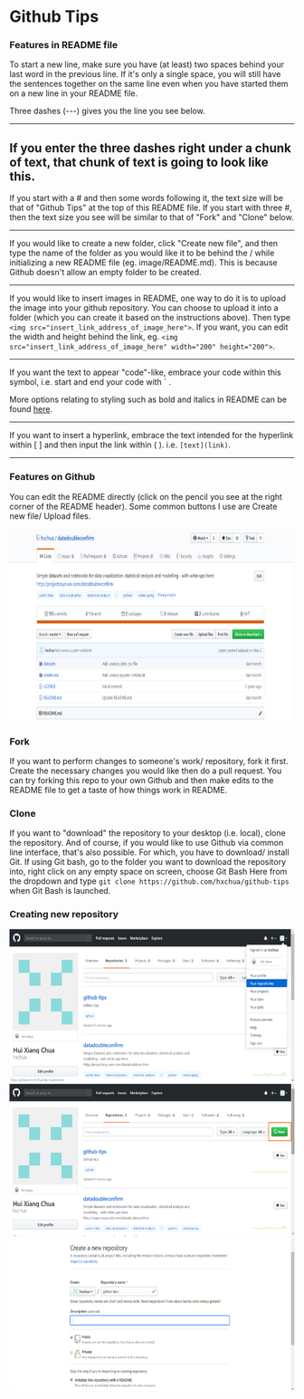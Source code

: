 # Github Tips


### Features in README file  

To start a new line, make sure you have (at least) two spaces behind your last word in the previous line. If it's only a single space, you will still have the sentences together on the same line even when you have started them on a new line in your README file.   

Three dashes (---) gives you the line you see below. 

--- 

If you enter the three dashes right under a chunk of text, that chunk of text is going to look like this. 
---


If you start with a # and then some words following it, the text size will be that of "Github Tips" at the top of this README file. If you start with three #, then the text size you see will be similar to that of "Fork" and "Clone" below.  

---

If you would like to create a new folder, click "Create new file", and then type the name of the folder as you would like it to be behind the / while initializing a new README file (eg. image/README.md). This is because Github doesn't allow an empty folder to be created.   

---

If you would like to insert images in README, one way to do it is to upload the image into your github repository. You can choose to upload it into a folder (which you can create it based on the instructions above). Then type `<img src="insert_link_address_of_image_here">`. If you want, you can edit the width and height behind the link, eg. `<img src="insert_link_address_of_image_here" width="200" height="200">`.   

---

If you want the text to appear "code"-like, embrace your code within this symbol, i.e. start and end your code with  ` .   

More options relating to styling such as bold and italics in README can be found [here](https://help.github.com/en/github/writing-on-github/basic-writing-and-formatting-syntax).  

---

If you want to insert a hyperlink, embrace the text intended for the hyperlink within [ ] and then input the link within ( ). i.e. `[text](link)`.  

---
### Features on Github  

You can edit the README directly (click on the pencil you see at the right corner of the README header). Some common buttons I use are Create new file/ Upload files.  

<img src="https://github.com/hxchua/github-tips/blob/master/images/githubtips2.png?raw=true" width="800" height="340">  

### Fork
If you want to perform changes to someone's work/ repository, fork it first. Create the necessary changes you would like then do a pull request. You can try forking this repo to your own Github and then make edits to the README file to get a taste of how things work in README.   

### Clone  
If you want to "download" the repository to your desktop (i.e. local), clone the repository. And of course, if you would like to use Github via common line interface, that's also possible. For which, you have to download/ install Git. If using Git bash, go to the folder you want to download the repository into, right click on any empty space on screen, choose Git Bash Here from the dropdown and type `git clone https://github.com/hxchua/github-tips` when Git Bash is launched.  

### Creating new repository  
<img src="https://github.com/hxchua/github-tips/blob/master/images/githubtips3.png?raw=true" width="600" height="270">
<img src="https://github.com/hxchua/github-tips/blob/master/images/githubtips4.png?raw=true" width="600" height="270">
<img src="https://github.com/hxchua/github-tips/blob/master/images/githubtips1.png?raw=true" width="600" height="270">  


